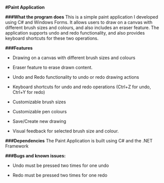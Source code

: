 **#Paint Application**

**###What the program does**
This is a simple paint application I developed using C# and Windows Forms. It allows users to draw on a canvas with different brush sizes and colours, and also includes an eraser feature. The application supports undo and redo functionality, and also provides keyboard shortcuts for these two operations.

**###Features**
- Drawing on a canvas with different brush sizes and colours
* Eraser feature to erase drawn content.
+ Undo and Redo functionality to undo or redo drawing actions
- Keyboard shortcuts for undo and redo operations (Ctrl+Z for undo, Ctrl+Y for redo)
* Customizable brush sizes
+ Customizable pen colours
- Save/Create new drawing
* Visual feedback for selected brush size and colour.

**###Dependencies**
The Paint Application is built using C# and the .NET Framework


**###Bugs and known issues:**
- Undo must be pressed two times for one undo
* Redo must be pressed two times for one redo
